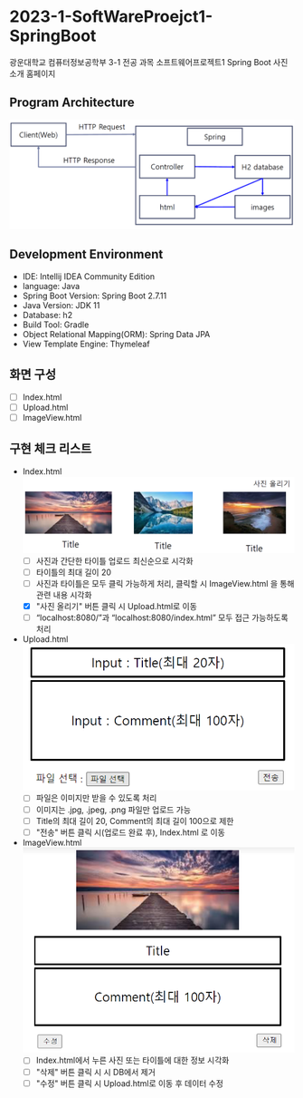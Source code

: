 # 2023-1-SoftWareProejct1-SpringBoot
광운대학교 컴퓨터정보공학부 3-1 전공 과목 소프트웨어프로젝트1 Spring Boot 사진 소개 홈페이지

## Program Architecture
![img_1.png](img_1.png)

## Development Environment
- IDE: Intellij IDEA Community Edition
- language: Java
- Spring Boot Version: Spring Boot 2.7.11
- Java Version: JDK 11
- Database: h2
- Build Tool: Gradle
- Object Relational Mapping(ORM): Spring Data JPA
- View Template Engine: Thymeleaf

## 화면 구성
- [ ] Index.html
- [ ] Upload.html
- [ ] ImageView.html

## 구현 체크 리스트
- Index.html
    ![img_2.png](img_2.png)
    - [ ] 사진과 간단한 타이틀 업로드 최신순으로 시각화
    - [ ] 타이틀의 최대 길이 20
    - [ ] 사진과 타이틀은 모두 클릭 가능하게 처리, 클릭할 시 ImageView.html 을 통해 관련 내용 시각화
    - [x] "사진 올리기" 버튼 클릭 시 Upload.html로 이동
    - [ ] “localhost:8080/”과 “localhost:8080/index.html” 모두 접근 가능하도록 처리
  
- Upload.html
    ![img.png](img.png)
    - [ ] 파일은 이미지만 받을 수 있도록 처리
    - [ ] 이미지는 .jpg, .jpeg, .png 파일만 업로드 가능
    - [ ] Title의 최대 길이 20, Comment의 최대 길이 100으로 제한
    - [ ] "전송" 버튼 클릭 시(업로드 완료 후), Index.html 로 이동
  
- ImageView.html
    ![img_3.png](img_3.png)
    - [ ] Index.html에서 누른 사진 또는 타이틀에 대한 정보 시각화
    - [ ] "삭제" 버튼 클릭 시 시 DB에서 제거
    - [ ] "수정" 버튼 클릭 시 Upload.html로 이동 후 데이터 수정